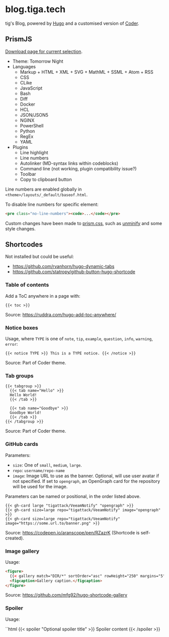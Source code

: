 # blog.tiga.tech

tig's Blog, powered by [Hugo](https://gohugo.io/) and a customised version of [Coder](https://github.com/luizdepra/hugo-coder/).

## PrismJS

[Download page for current selection](https://prismjs.com/download.html#themes=prism-tomorrow&languages=markup+css+clike+javascript+bash+diff+docker+hcl+json+json5+nginx+powershell+python+regex+yaml&plugins=line-highlight+line-numbers+autolinker+command-line+toolbar+copy-to-clipboard).

* Theme: Tomorrow Night
* Languages
    * Markup + HTML + XML + SVG + MathML + SSML + Atom + RSS
    * CSS
    * CLike
    * JavaScript
    * Bash
    * Diff
    * Docker
    * HCL
    * JSON/JSON5
    * NGINX
    * PowerShell
    * Python
    * RegEx
    * YAML
* Plugins
    * Line highlight
    * Line numbers
    * Autolinker (MD-syntax links within codeblocks)
    * Command line (not working, plugin compatibility issue?)
    * Toolbar
    * Copy to clipboard button

Line numbers are enabled globally in `<theme>/layouts/_default/baseof.html`.

To disable line numbers for specific element:
```html
<pre class="no-line-numbers"><code>...</code></pre>
```

Custom changes have been made to [prism.css](static/css/prism.css), such as [unminify](https://unminify.com/) and some style changes.

## Shortcodes

Not installed but could be useful:

* <https://github.com/rvanhorn/hugo-dynamic-tabs>
* <https://github.com/statropy/github-button-hugo-shortcode>

### Table of contents

Add a ToC anywhere in a page with:

```text
{{< toc >}}
```

Source: <https://ruddra.com/hugo-add-toc-anywhere/>

### Notice boxes

Usage, where `TYPE` is one of `note`, `tip`, `example`, `question`, `info`, `warning`, `error`:

```text
{{< notice TYPE >}} This is a TYPE notice. {{< /notice >}}
```

Source: Part of Coder theme.

### Tab groups

```text
{{< tabgroup >}}
  {{< tab name="Hello" >}}
  Hello World!
  {{< /tab >}}

  {{< tab name="Goodbye" >}}
  Goodbye World!
  {{< /tab >}}
{{< /tabgroup >}}
```

Source: Part of Coder theme.

### GitHub cards

Parameters:
* `size`: One of `small`, `medium`, `large`.
* `repo`: `username/repo-name`
* `image`: Image URL to use as the banner. Optional, will use user avatar if not specified. If set to `opengraph`, an OpenGraph card for the repository will be used for the image.

Parameters can be named or positional, in the order listed above.

```text
{{< gh-card large "tigattack/VeeamNotify" "opengraph" >}}
{{< gh-card size=large repo="tigattack/VeeamNotify" image="opengraph" >}}
{{< gh-card size=large repo="tigattack/VeeamNotify" image="https://some.url.to/banner.png" >}}
```

Source: <https://codepen.io/aranscope/pen/RZazrK> (Shortcode is self-created).

### Image gallery

Usage:

```html
<figure>
  {{< gallery match="DIR/*" sortOrder="asc" rowHeight="250" margins="5" thumbnailResizeOptions="600x600 q90 Lanczos" showExif=false previewType="blur" embedPreview="true" loadJQuery=true >}}
  <figcaption>Gallery caption.</figcaption>
</figure>
```

Source: <https://github.com/mfg92/hugo-shortcode-gallery>

### Spoiler

Usage:

``html
{{< spoiler "Optional spoiler title" >}}
Spoiler content
{{< /spoiler >}}
```

